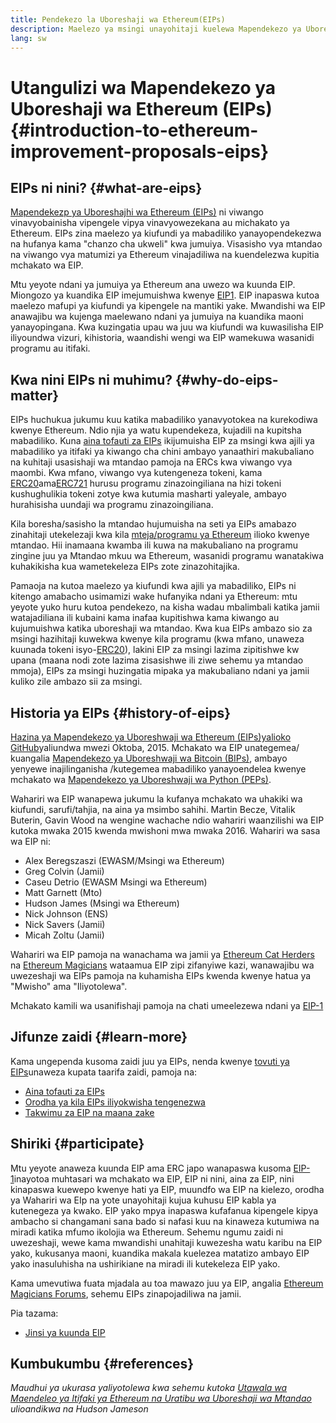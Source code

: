 ```yaml
---
title: Pendekezo la Uboreshaji wa Ethereum(EIPs)
description: Maelezo ya msingi unayohitaji kuelewa Mapendekezo ya Uboreshaji wa Ethereum (EIPs).
lang: sw
---
```


# Utangulizi wa Mapendekezo ya Uboreshaji wa Ethereum (EIPs) {#introduction-to-ethereum-improvement-proposals-eips}

## EIPs ni nini? {#what-are-eips}

[Mapendekezp ya Uboreshajhi wa Ethereum (EIPs)](https://eips.ethereum.org/) ni viwango vinavyobainisha vipengele vipya vinavyowezekana au michakato ya Ethereum. EIPs zina maelezo ya kiufundi ya mabadiliko yanayopendekezwa na hufanya kama "chanzo cha ukweli" kwa jumuiya. Visasisho vya mtandao na viwango vya matumizi ya Ethereum vinajadiliwa na kuendelezwa kupitia mchakato wa EIP.

Mtu yeyote ndani ya jumuiya ya Ethereum ana uwezo wa kuunda EIP. Miongozo ya kuandika EIP imejumuishwa kwenye [EIP1](https://eips.ethereum.org/EIPS/eip-1). EIP inapaswa kutoa maelezo mafupi ya kiufundi ya kipengele na mantiki yake. Mwandishi wa EIP anawajibu wa kujenga maelewano ndani ya jumuiya na kuandika maoni yanayopingana. Kwa kuzingatia upau wa juu wa kiufundi wa kuwasilisha EIP iliyoundwa vizuri, kihistoria, waandishi wengi wa EIP wamekuwa wasanidi programu au itifaki.

## Kwa nini EIPs ni muhimu? {#why-do-eips-matter}

EIPs huchukua jukumu kuu katika mabadiliko yanavyotokea na kurekodiwa kwenye Ethereum. Ndio njia ya watu kupendekeza, kujadili na kupitsha mabadiliko. Kuna [aina tofauti za EIPs](https://github.com/ethereum/EIPs/blob/master/EIPS/eip-1.md#eip-types) ikijumuisha EIP za msingi kwa ajili ya mabadiliko ya itifaki ya kiwango cha chini ambayo yanaathiri makubaliano na kuhitaji usasishaji wa mtandao pamoja na ERCs kwa viwango vya maombi. Kwa mfano, viwango vya kutengeneza tokeni, kama [ERC20](https://eips.ethereum.org/EIPS/eip-20)ama[ERC721](https://eips.ethereum.org/EIPS/eip-721) hurusu programu zinazoingiliana na hizi tokeni kushughulikia tokeni zotye kwa kutumia masharti yaleyale, ambayo hurahisisha uundaji wa programu zinazoingiliana.

Kila boresha/sasisho la mtandao hujumuisha na seti ya EIPs amabazo zinahitaji utekelezaji kwa kila [ mteja/programu ya Ethereum](/learn/#clients-and-nodes) ilioko kwenye mtandao. Hii inamaana kwamba ili kuwa na makubaliano na programu zingine juu ya Mtandao mkuu wa Ethereum, wasanidi programu wanatakiwa kuhakikisha kua wametekeleza EIPs zote zinazohitajika.

Pamaoja na kutoa maelezo ya kiufundi kwa ajili ya mabadiliko, EIPs ni kitengo amabacho usimamizi wake hufanyika ndani ya Ethereum: mtu yeyote yuko huru kutoa pendekezo, na kisha wadau mbalimbali katika jamii watajadiliana ili kubaini kama inafaa kupitishwa kama kiwango au kujumuishwa katika uboreshaji wa mtandao. Kwa kua EIPs ambazo sio za msingi hazihitaji kuwekwa kwenye kila programu (kwa mfano, unaweza kuunada tokeni isyo-[ERC20](https://eips.ethereum.org/EIPS/eip-20)), lakini EIP za msingi lazima zipitishwe kw upana (maana nodi zote lazima zisasishwe ili ziwe sehemu ya mtandao mmoja), EIPs za msingi huzingatia mipaka ya makubaliano ndani ya jamii kuliko zile ambazo sii za msingi.

## Historia ya EIPs {#history-of-eips}

[Hazina ya Mapendekezo ya Uboreshwaji wa Ethereum (EIPs)yalioko GitHub](https://github.com/ethereum/EIPs)yaliundwa mwezi Oktoba, 2015. Mchakato wa EIP unategemea/ kuangalia [ Mapendekezo ya Uboreshwaji wa Bitcoin (BIPs)](https://github.com/bitcoin/bips), ambayo yenyewe inajilinganisha /kutegemea mabadiliko yanayoendelea kwenye mchakato wa [ Mapendekezo ya Uboreshwaji wa Python (PEPs)](https://www.python.org/dev/peps/).

Wahariri wa EIP wanapewa jukumu la kufanya mchakato wa uhakiki wa kiufundi, sarufi/tahjia, na aina ya msimbo sahihi. Martin Becze, Vitalik Buterin, Gavin Wood na wengine wachache ndio wahariri waanzilishi wa EIP kutoka mwaka 2015 kwenda mwishoni mwa mwaka 2016. Wahariri wa sasa wa EIP ni:

- Alex Beregszaszi (EWASM/Msingi wa Ethereum)
- Greg Colvin (Jamii)
- Caseu Detrio (EWASM Msingi wa Ethereum)
- Matt Garnett (Mto)
- Hudson James (Msingi wa Ethereum)
- Nick Johnson (ENS)
- Nick Savers (Jamii)
- Micah Zoltu (Jamii)

Wahariri wa EIP pamoja na wanachama wa jamii ya [Ethereum Cat Herders](https://ethereumcatherders.com/) na [Ethereum Magicians](https://ethereum-magicians.org/) wataamua EIP zipi zifanyiwe kazi, wanawajibu wa uwezeshaji wa EIPs pamoja na kuhamisha EIPs kwenda kwenye hatua ya "Mwisho" ama "Iliyotolewa".

Mchakato kamili wa usanifishaji pamoja na chati umeelezewa ndani ya [EIP-1](https://eips.ethereum.org/EIPS/eip-1)

## Jifunze zaidi {#learn-more}

Kama ungependa kusoma zaidi juu ya EIPs, nenda kwenye [tovuti ya EIPs](https://eips.ethereum.org/)unaweza kupata taarifa zaidi, pamoja na:

- [Aina tofauti za EIPs](https://eips.ethereum.org/)
- [Orodha ya kila EIPs iliyokwisha tengenezwa](https://eips.ethereum.org/all)
- [Takwimu za EIP na maana zake](https://eips.ethereum.org/)

## Shiriki {#participate}

Mtu yeyote anaweza kuunda EIP ama ERC japo wanapaswa kusoma [EIP-1](https://eips.ethereum.org/EIPS/eip-1)inayotoa muhtasari wa mchakato wa EIP, EIP ni nini, aina za EIP, nini kinapaswa kuewepo kwenye hati ya EIP, muundfo wa EIP na kielezo, orodha ya Wahariri wa EIp na yote unayohitaji kujua kuhusu EIP kabla ya kutenegeza ya kwako. EIP yako mpya inapaswa kufafanua kipengele kipya ambacho si changamani sana bado si nafasi kuu na kinaweza kutumiwa na miradi katika mfumo ikolojia wa Ethereum. Sehemu ngumu zaidi ni uwezeshaji, wewe kama mwandishi unahitaji kuwezesha watu karibu na EIP yako, kukusanya maoni, kuandika makala kuelezea matatizo ambayo EIP yako inasuluhisha na ushirikiane na miradi ili kutekeleza EIP yako.

Kama umevutiwa fuata mjadala au toa mawazo juu ya EIP, angalia [Ethereum Magicians Forums](https://ethereum-magicians.org/), sehemu EIPs zinapojadiliwa na jamii.

Pia tazama:

- [Jinsi ya kuunda EIP](https://eips.ethereum.org/EIPS/eip-1)

## Kumbukumbu {#references}

<cite class="citation">

Maudhui ya ukurasa yaliyotolewa kwa sehemu kutoka [Utawala wa Maendeleo ya Itifaki ya Ethereum na Uratibu wa Uboreshaji wa Mtandao](https://hudsonjameson.com/posts/2020-03-23-ethereum-protocol-development-governance-and-network-upgrade-coordination/) ulioandikwa na Hudson Jameson

</cite>
